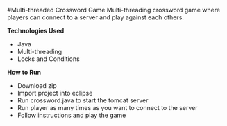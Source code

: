 #Multi-threaded Crossword Game
Multi-threading crossword game where players can connect to a server and play against each others.

**Technologies Used**
- Java
- Multi-threading
- Locks and Conditions

**How to Run**
- Download zip
- Import project into eclipse
- Run crossword.java to start the tomcat server
- Run player as many times as you want to connect to the server
- Follow instructions and play the game
